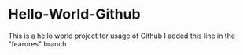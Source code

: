 # Hello-World-Github
This is a hello world project for usage of Github
I added this line in the "fearures" branch
